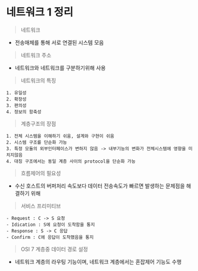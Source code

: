 # 네트워크 1 정리
> 네트워크<br>
- 전송매체를 통해 서로 연결된 시스템 모음
> 네트워크 주소<br>
- 네트워크와 네트워크를 구분하기위해 사용
> 네트워크의 특징<br>
```
1. 유일성
2. 확장성
3. 편의성
4. 정보의 함축성
```
> 계층구조의 장점<br>
```
1. 전체 시스템을 이해하기 쉬움, 설계와 구현이 쉬움
2. 시스템 구조를 단순화 가능
3. 특정 모듈의 외부인터페이스가 변하지 않음 -> 내부기능의 변화가 전체시스템에 영향을 미치지않음
4. 대칭 구조에서는 동일 계층 사이의 protocol을 단순화 가능
```
> 흐름제어의 필요성<br>
- 수신 호스트의 버퍼처리 속도보다 데이터 전송속도가 빠르면 발생하는 문제점을 해결하기 위해
> 서비스 프리미티브<br>
```
- Request : C -> S 요청
- Idication : S에 요청이 도착함을 통지
- Response : S -> C 응답
- Confirm : C에 응답이 도착했음을 통지
```
> OSI 7 계층중 데이터 경로 설정<BR>
- 네트워크 계층의 라우팅 기능이며, 네트워크 계층에서는 혼잡제어 기능도 수행
